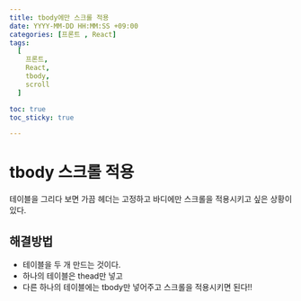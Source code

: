 ```yaml
---
title: tbody에만 스크롤 적용
date: YYYY-MM-DD HH:MM:SS +09:00
categories: [프론트 , React]
tags:
  [
    프론트,
    React,
    tbody,
    scroll
  ]

toc: true
toc_sticky: true

---
```


# tbody 스크롤 적용

테이블을 그리다 보면 가끔 헤더는 고정하고 바디에만 스크롤을 적용시키고 싶은 상황이 있다.

## 해결방법

- 테이블을 두 개 만드는 것이다.
- 하나의 테이블은 thead만 넣고
- 다른 하나의 테이블에는 tbody만 넣어주고 스크롤을 적용시키면 된다!!